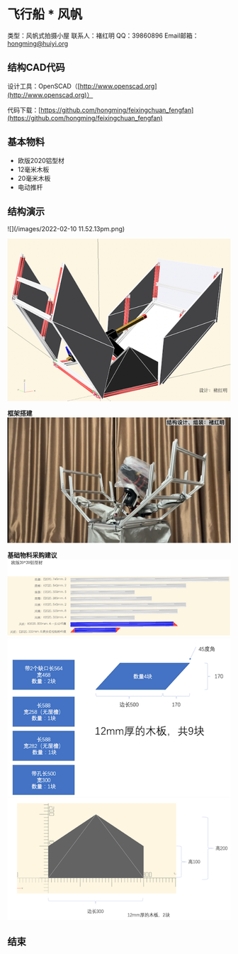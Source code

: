 # 飞行船 * 风帆

类型：风帆式拍摄小屋
联系人：褚红明
QQ：39860896
Email邮箱：hongming@huiyi.org

## 结构CAD代码
设计工具：OpenSCAD（[http://www.openscad.org](http://www.openscad.org)）

代码下载：[https://github.com/hongming/feixingchuan_fengfan](https://github.com/hongming/feixingchuan_fengfan)


## 基本物料
* 欧版2020铝型材
* 12毫米木板
* 20毫米木板
* 电动推杆

## 结构演示
![](/images/2022-02-10 11.52.13pm.png)

![](/images/2022-01-08%202.02.30%20pm.png)

**框架搭建**
![](/images/aIMG_3752.PNG)

**基础物料采购建议**
![](/images/2022-01-21%2011.49.46pm.png)
![](/images/2022-01-21%20%2011.50.15.png)
![](/images/2022-01-21%2011.50.10.png)
## 结束